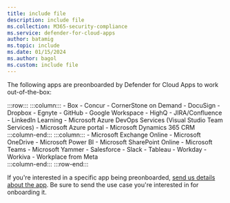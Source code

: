 ```yaml
---
title: include file
description: include file
ms.collection: M365-security-compliance
ms.service: defender-for-cloud-apps
author: batamig
ms.topic: include
ms.date: 01/15/2024
ms.author: bagol
ms.custom: include file
---
```


The following apps are preonboarded by Defender for Cloud Apps to work out-of-the-box:

:::row:::
    :::column:::
    - Box
    - Concur
    - CornerStone on Demand
    - DocuSign
    - Dropbox
    - Egnyte
    - GitHub
    - Google Workspace
    - HighQ
    - JIRA/Confluence
    - LinkedIn Learning
    - Microsoft Azure DevOps Services (Visual Studio Team Services)
    - Microsoft Azure portal
    - Microsoft Dynamics 365 CRM
    :::column-end:::
    :::column:::
    - Microsoft Exchange Online
    - Microsoft OneDrive
    - Microsoft Power BI
    - Microsoft SharePoint Online
    - Microsoft Teams
    - Microsoft Yammer
    - Salesforce
    - Slack
    - Tableau
    - Workday
    - Workiva
    - Workplace from Meta        
    :::column-end:::
:::row-end:::

If you're interested in a specific app being preonboarded, [send us details about the app](mailto:casfeedback@microsoft.com). Be sure to send the use case you're interested in for onboarding it.